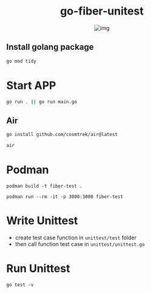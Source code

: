 <div align="center">

# go-fiber-unitest

![img](https://cdn.discordapp.com/attachments/372372440334073859/1216723412244893738/go_1.gif?ex=66016cfb&is=65eef7fb&hm=76c9538616341d981031c54ade56cbeee7eadc96c71d64bbaa6f85cc60436b40&)

</div>

## Install golang package

```bash
go mod tidy
```

# Start APP

```sh
go run . || go run main.go
```

## Air

```sh
go install github.com/cosmtrek/air@latest
```

```sh
air
```

# Podman

```
podman build -t fiber-test .
```

```
podman run --rm -it -p 3000:3000 fiber-test
```

# Write Unittest
- create test case function in `unittest/test` folder
- then call function test case in `unittest/unittest.go`

# Run Unittest
```
go test -v
```
